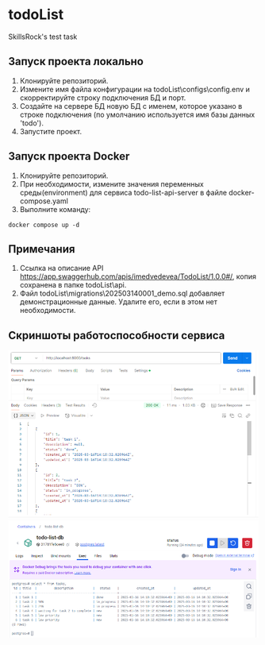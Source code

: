 # todoList
SkillsRock's test task
## Запуск проекта локально
1. Клонируйте репозиторий.
2. Измените имя файла конфигурации на todoList\configs\config.env и скорректируйте строку подключения БД и порт.
3. Создайте на сервере БД новую БД с именем, которое указано в строке подключения (по умолчанию используется имя базы данных 'todo').
4. Запустите проект.
## Запуск проекта Docker
1. Клонируйте репозиторий.
2. При необходимости, измените значения переменных среды(environment) для сервиса todo-list-api-server в файле docker-compose.yaml
3. Выполните команду: 
```
docker compose up -d
```
## Примечания
1. Ссылка на описание API https://app.swaggerhub.com/apis/imedvedevea/TodoList/1.0.0#/, копия сохранена в папке todoList\api.
2. Файл todoList\migrations\202503140001_demo.sql добавляет демонстрационные данные. Удалите его, если в этом нет необходимости.
## Cкриншоты работоспособности сервиса 
![Скриншот GET /tasks – получение списка всех задач](https://github.com/MedvedevEA/todoList/blob/main/screenshot1.png?raw=true)
![Скриншот Записей в базе данных](https://github.com/MedvedevEA/todoList/blob/main/screenshot2.png?raw=true)
